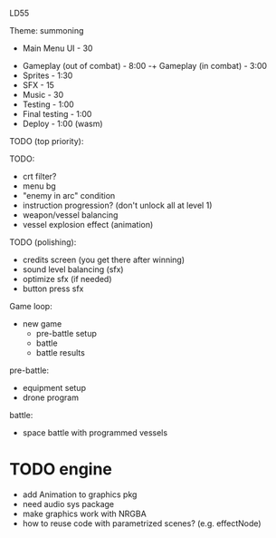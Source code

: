 LD55

Theme: summoning

+ Main Menu UI - 30
- Gameplay (out of combat) - 8:00
-+ Gameplay (in combat) - 3:00
- Sprites - 1:30
- SFX - 15
- Music - 30
- Testing - 1:00
- Final testing - 1:00
- Deploy - 1:00 (wasm)

TODO (top priority):

TODO:

* crt filter?
* menu bg
* "enemy in arc" condition
* instruction progression? (don't unlock all at level 1)
* weapon/vessel balancing
* vessel explosion effect (animation)

TODO (polishing):

* credits screen (you get there after winning)
* sound level balancing (sfx)
* optimize sfx (if needed)
* button press sfx

Game loop:

* new game
  * pre-battle setup
  * battle
  * battle results

pre-battle:
- equipment setup
- drone program

battle:
- space battle with programmed vessels

# TODO engine

* add Animation to graphics pkg
* need audio sys package
* make graphics work with NRGBA
* how to reuse code with parametrized scenes? (e.g. effectNode)